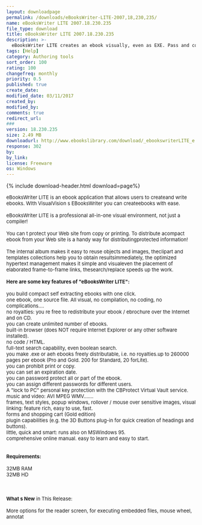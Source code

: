 ```yaml
---
layout: downloadpage
permalink: /downloads/eBooksWriter-LITE-2007,18,230,235/
name: eBooksWriter LITE 2007.18.230.235
file_type: download
title: eBooksWriter LITE 2007.18.230.235
description: >-
  eBooksWriter LITE creates an ebook visually, even as EXE. Pass and copy protection
tags: [Help]
category: Authoring tools
sort_order: 100
rating: 100
changefreq: monthly
priority: 0.5
published: true
create_date: 
modified_date: 03/11/2017
created_by: 
modified_by: 
comments: true
redirect_url: 
### 
version: 18.230.235
size: 2.49 MB
downloadurl: http://www.ebookslibrary.com/download/_ebookswriterLITE_e.exe
response: 302
by: 
by_link: 
license: Freeware
os: Windows
---
```


{% include download-header.html download=page%}

<p style="fix-download-text !important">
<p><font size="2">eBooksWriter LITE is an ebook application that allows users to createand write ebooks. WIth VisualVision s EBooksWriter you can createebooks with ease.<br />
<br />
eBooksWriter LITE is a professional all-in-one visual environment, not just a compiler!<br />
<br />
You can t protect your Web site from copy or printing. To distribute acompact ebook from your Web site is a handy way for distributingprotected information!<br />
<br />
The internal album makes it easy to reuse objects and images, theclipart and templates collections help you to obtain resultsimmediately, the optimized hypertext management makes it simple and visualeven the placement of elaborated frame-to-frame links, thesearch/replace speeds up the work.<br />
<br />
<span><strong>Here are some key features of "eBooksWriter LITE":</strong></span><br />
<br />
you build compact self extracting ebooks with one click.<br />
one ebook, one source file. All visual, no compilation, no coding, no complications....<br />
no royalties: you re free to redistribute your ebook / ebrochure over the Internet and on CD.<br />
you can create unlimited number of ebooks.<br />
built-in browser (does NOT require Internet Explorer or any other software installed).<br />
no code / HTML.<br />
full-text search capability, even boolean search.<br />
you make .exe or aeh ebooks freely distributable, i.e. no royalties.up to 260000 pages per ebook (Pro and Gold. 200 for Standard, 20 forLite).<br />
you can prohibit print or copy.<br />
you can set an expiration date.<br />
you can password protect all or part of the ebook.<br />
you can assign different passwords for different users.<br />
A "lock to PC" personal key protection with the CBProtect Virtual Vault service.<br />
music and video: AVI MPEG WMV.......<br />
frames, text styles, popup windows, rollover / mouse over sensitive images, visual linking: feature rich, easy to use, fast.<br />
forms and shopping cart (Gold edition)<br />
plugin capabilities (e.g. the 3D Buttons plug-in for quick creation of headings and buttons).<br />
little, quick and smart: runs also on MSWindows 95.<br />
comprehensive online manual. easy to learn and easy to start.<br />
<br />
<br />
<span><strong>Requirements:</strong></span><br />
<br />
32MB RAM<br />
32MB HD<br />
<!-- google_ad_section_end --></font></p>
<div class="celltext_big"><br />
<br />
<font size="2"><strong>What s New</strong> in This Release:<br />
<br />
More options for the reader screen, for executing embedded files, mouse wheel, annotat</font></div></p>
